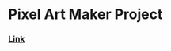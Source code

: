 # Pixel Art Maker Project

### [Link](https://jpacsai.github.io/GoogleUdacity_Nanodegree/ChallengePhase/FinalProject/)


